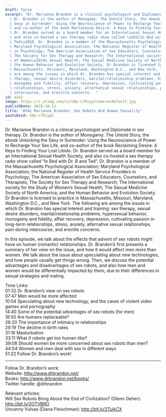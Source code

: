 ```yaml
---
draft: false
excerpt: "Dr. Marianne Brandon is a clinical psychologist and Diplomate in sex therapy.\
  \ Dr. Brandon is the author of Monogamy: The Untold Story, the ebook Unlocking the\
  \ Sexy in Surrender: Using the Neuroscience of Power to Recharge Your Sex Life,\
  \ and co-author of the book Reclaiming Desire: 4 Keys to Finding Your Lost Libido.\
  \ Dr. Brandon served as a board member for an International Sexual Health Society,\
  \ and also co-hosted a sex therapy radio show called \u201CIn Bed with Dr. B and\
  \ Ted\u201D. Dr. Brandon is a member of the Massachusetts Psychological Association;\
  \ Maryland Psychological Association; the National Register of Health Service Providers\
  \ in Psychology; The American Association of Sex Educators, Counselors, and Therapists;\
  \ The Society for Sex Therapy and Research; The International society for the Study\
  \ of Women\u2019s Sexual Health; The Sexual Medicine Society of North America; and\
  \ the Human Behavior and Evolution Society. Dr Brandon is licensed to practice in\
  \ Massachusetts, Missouri, Maryland, Washington D.C., and New York. The following\
  \ are among the issues in which Dr. Brandon has special interest and training: sex\
  \ therapy, sexual desire disorders, marital/relationship problems, hypersexual behavior,\
  \ monogamy and fidelity, affair recovery, depression, cultivating passion in long-term\
  \ relationships, stress, anxiety, alternative sexual relationships, pain during\
  \ intercourse, and erectile concerns.  "
id: e241
image: https://i.ytimg.com/vi/U0p-L7RiypI/maxresdefault.jpg
publishDate: 2019-10-11
title: '#241 Marianne Brandon: Sex Robots And Human Sexuality'
youtubeid: U0p-L7RiypI
---
```

Dr. Marianne Brandon is a clinical psychologist and Diplomate in sex therapy. Dr. Brandon is the author of Monogamy: The Untold Story, the ebook Unlocking the Sexy in Surrender: Using the Neuroscience of Power to Recharge Your Sex Life, and co-author of the book Reclaiming Desire: 4 Keys to Finding Your Lost Libido. Dr. Brandon served as a board member for an International Sexual Health Society, and also co-hosted a sex therapy radio show called “In Bed with Dr. B and Ted”. Dr. Brandon is a member of the Massachusetts Psychological Association; Maryland Psychological Association; the National Register of Health Service Providers in Psychology; The American Association of Sex Educators, Counselors, and Therapists; The Society for Sex Therapy and Research; The International society for the Study of Women’s Sexual Health; The Sexual Medicine Society of North America; and the Human Behavior and Evolution Society. Dr Brandon is licensed to practice in Massachusetts, Missouri, Maryland, Washington D.C., and New York. The following are among the issues in which Dr. Brandon has special interest and training: sex therapy, sexual desire disorders, marital/relationship problems, hypersexual behavior, monogamy and fidelity, affair recovery, depression, cultivating passion in long-term relationships, stress, anxiety, alternative sexual relationships, pain during intercourse, and erectile concerns.  

In this episode, we talk about the effects that advent of sex robots might have on human (romantic) relationships. Dr. Brandon’s first presents a summary of her view on the issue, and how it would affect men more than women. We talk about the issue about speculating about new technologies, and how people usually get things wrong. Then, we discuss the potential advantages and disadvantages of sex robots, and also how men and women would be differentially impacted by them, due to their differences in sexual strategies and mating.

Time Links:  
01:32  Dr. Brandon’s view on sex robots  
07:47  Men would be more affected  
10:54  Speculating about new technology, and the cases of violent video games and pornography  
14:40  Some of the potential advantages of sex robots (for men)  
18:50  Are humans replaceable?  
26:20  The importance of intimacy in relationships  
29:19  The decline in birth rates  
31:16  Masturbation  
33:11  What if robots get too human-like?  
39:08  Should women be more concerned about sex robots than men?  
44:04  Women and men deal with sex in different ways  
51:22  Follow Dr. Brandon’s work!

---

Follow Dr. Brandon’s work:  
Website: http://www.drbrandon.net/  
Books: http://www.drbrandon.net/books/  
Twitter handle: @drbrandon

Relevant articles:  
Will Sex Robots Bring About the End of Civilization? (Glenn Geher): http://bit.ly/2OTVBRO  
Uncanny Vulvas (Diana Fleischman): http://bit.ly/2TuikCX
